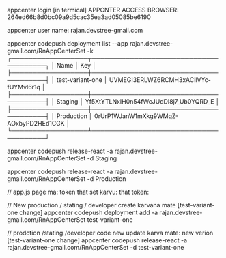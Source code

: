 appcenter login [in termical]
APPCNTER ACCESS BROWSER: 264ed66b8d0bc09a9d5cac35ea3ad05085be6190

appcenter user name: rajan.devstree-gmail.com



appcenter codepush deployment list --app rajan.devstree-gmail.com/RnAppCenterSet -k
┌──────────────────┬───────────────────────────────────────┐
│ Name             │ Key                                   │
├──────────────────┼───────────────────────────────────────┤
│ test-variant-one │ UVMEGI3ERLWZ6RCMH3xACllVYc-fUYMvl6r1q │
├──────────────────┼───────────────────────────────────────┤
│ Staging          │ Yf5XtYTLNxIH0n54fWcJUdDI8j7_Ub0YQRD_E │
├──────────────────┼───────────────────────────────────────┤
│ Production       │ 0rUrP1WJanW1mXkg9WMqZ-AOxbyPD2HEd1CGK │
└──────────────────┴───────────────────────────────────────┘

appcenter codepush release-react -a rajan.devstree-gmail.com/RnAppCenterSet -d Staging

appcenter codepush release-react -a rajan.devstree-gmail.com/RnAppCenterSet -d Production


// app.js page ma: token that set karvu: that token: 

// New production / stating / developer create karvana mate [test-variant-one change]
appcenter codepush deployment add -a rajan.devstree-gmail.com/RnAppCenterSet test-variant-one

// prodction /stating /developer code new update karva mate: new verion [test-variant-one change]
appcenter codepush release-react -a rajan.devstree-gmail.com/RnAppCenterSet -d test-variant-one